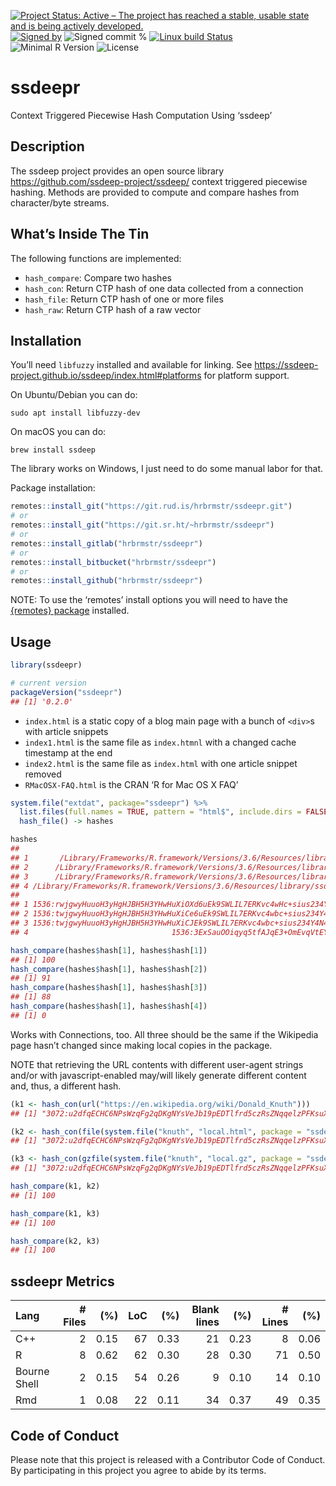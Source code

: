 
[![Project Status: Active – The project has reached a stable, usable
state and is being actively
developed.](https://www.repostatus.org/badges/latest/active.svg)](https://www.repostatus.org/#active)
[![Signed
by](https://img.shields.io/badge/Keybase-Verified-brightgreen.svg)](https://keybase.io/hrbrmstr)
![Signed commit
%](https://img.shields.io/badge/Signed_Commits-100%25-lightgrey.svg)
[![Linux build
Status](https://travis-ci.org/hrbrmstr/ssdeepr.svg?branch=master)](https://travis-ci.org/hrbrmstr/ssdeepr)  
![Minimal R
Version](https://img.shields.io/badge/R%3E%3D-3.2.0-blue.svg)
![License](https://img.shields.io/badge/License-AGPL-blue.svg)

# ssdeepr

Context Triggered Piecewise Hash Computation Using ‘ssdeep’

## Description

The ssdeep project provides an open source library
<https://github.com/ssdeep-project/ssdeep/> context triggered piecewise
hashing. Methods are provided to compute and compare hashes from
character/byte streams.

## What’s Inside The Tin

The following functions are implemented:

  - `hash_compare`: Compare two hashes
  - `hash_con`: Return CTP hash of one data collected from a connection
  - `hash_file`: Return CTP hash of one or more files
  - `hash_raw`: Return CTP hash of a raw vector

## Installation

You’ll need `libfuzzy` installed and available for linking. See
<https://ssdeep-project.github.io/ssdeep/index.html#platforms> for
platform support.

On Ubuntu/Debian you can do:

``` shell
sudo apt install libfuzzy-dev
```

On macOS you can do:

``` shell
brew install ssdeep
```

The library works on Windows, I just need to do some manual labor for
that.

Package installation:

``` r
remotes::install_git("https://git.rud.is/hrbrmstr/ssdeepr.git")
# or
remotes::install_git("https://git.sr.ht/~hrbrmstr/ssdeepr")
# or
remotes::install_gitlab("hrbrmstr/ssdeepr")
# or
remotes::install_bitbucket("hrbrmstr/ssdeepr")
# or
remotes::install_github("hrbrmstr/ssdeepr")
```

NOTE: To use the ‘remotes’ install options you will need to have the
[{remotes} package](https://github.com/r-lib/remotes) installed.

## Usage

``` r
library(ssdeepr)

# current version
packageVersion("ssdeepr")
## [1] '0.2.0'
```

  - `index.html` is a static copy of a blog main page with a bunch of
    `<div>`s with article snippets
  - `index1.html` is the same file as `index.htmnl` with a changed cache
    timestamp at the end
  - `index2.html` is the same file as `index.html` with one article
    snippet removed
  - `RMacOSX-FAQ.html` is the CRAN ‘R for Mac OS X FAQ’

<!-- end list -->

``` r
system.file("extdat", package="ssdeepr") %>% 
  list.files(full.names = TRUE, pattern = "html$", include.dirs = FALSE) %>% 
  hash_file() -> hashes

hashes
##                                                                                             path
## 1       /Library/Frameworks/R.framework/Versions/3.6/Resources/library/ssdeepr/extdat/index.html
## 2      /Library/Frameworks/R.framework/Versions/3.6/Resources/library/ssdeepr/extdat/index1.html
## 3      /Library/Frameworks/R.framework/Versions/3.6/Resources/library/ssdeepr/extdat/index2.html
## 4 /Library/Frameworks/R.framework/Versions/3.6/Resources/library/ssdeepr/extdat/RMacOSX-FAQ.html
##                                                                                                     hash
## 1 1536:rwjgwyHuuoH3yHgHJBH5H3YHwHuXiOXd6uEk9SWLIL7ERKvc4wHc+sius234Y4NY:rZvb7HHc+sius234Y4N4pqwrCihwnUui
## 2 1536:twjgwyHuuoH3yHgHJBH5H3YHwHuXiCe6uEk9SWLIL7ERKvc4wbc+sius234Y4N4j:tZvbPobc+sius234Y4N4pqwrCihwnUua
## 3 1536:twjgwyHuuoH3yHgHJBH5H3YHwHuXiCJEk9SWLIL7ERKvc4wbc+sius234Y4N4pqs:tZvbPHbc+sius234Y4N4pqwrCihwnUum
## 4                                1536:3ExSauOOiqyq5tfAJqE3+OmEvqVtEYsSWiWB/H5ZJ:0x9fqyqtfAJqEu8vOWYsLd5r

hash_compare(hashes$hash[1], hashes$hash[1])
## [1] 100
hash_compare(hashes$hash[1], hashes$hash[2])
## [1] 91
hash_compare(hashes$hash[1], hashes$hash[3])
## [1] 88
hash_compare(hashes$hash[1], hashes$hash[4])
## [1] 0
```

Works with Connections, too. All three should be the same if the
Wikipedia page hasn’t changed since making local copies in the package.

NOTE that retrieving the URL contents with different user-agent strings
and/or with javascript-enabled may/will likely generate different
content and, thus, a different hash.

``` r
(k1 <- hash_con(url("https://en.wikipedia.org/wiki/Donald_Knuth")))
## [1] "3072:u2dfqECHC6NPsWzqFg2qDKgNYsVeJb19pEDTlfrd5czRsZNqqelzPFKsuXs6X9pU:PQli6NPsWzcg2/EYsVUY6sI"

(k2 <- hash_con(file(system.file("knuth", "local.html", package = "ssdeepr"))))
## [1] "3072:u2dfqECHC6NPsWzqFg2qDKgNYsVeJb19pEDTlfrd5czRsZNqqelzPFKsuXs6X9pU:PQli6NPsWzcg2/EYsVUY6sI"

(k3 <- hash_con(gzfile(system.file("knuth", "local.gz", package = "ssdeepr"))))
## [1] "3072:u2dfqECHC6NPsWzqFg2qDKgNYsVeJb19pEDTlfrd5czRsZNqqelzPFKsuXs6X9pU:PQli6NPsWzcg2/EYsVUY6sI"

hash_compare(k1, k2)
## [1] 100

hash_compare(k1, k3)
## [1] 100

hash_compare(k2, k3)
## [1] 100
```

## ssdeepr Metrics

| Lang         | \# Files |  (%) | LoC |  (%) | Blank lines |  (%) | \# Lines |  (%) |
| :----------- | -------: | ---: | --: | ---: | ----------: | ---: | -------: | ---: |
| C++          |        2 | 0.15 |  67 | 0.33 |          21 | 0.23 |        8 | 0.06 |
| R            |        8 | 0.62 |  62 | 0.30 |          28 | 0.30 |       71 | 0.50 |
| Bourne Shell |        2 | 0.15 |  54 | 0.26 |           9 | 0.10 |       14 | 0.10 |
| Rmd          |        1 | 0.08 |  22 | 0.11 |          34 | 0.37 |       49 | 0.35 |

## Code of Conduct

Please note that this project is released with a Contributor Code of
Conduct. By participating in this project you agree to abide by its
terms.
